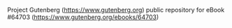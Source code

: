 Project Gutenberg (https://www.gutenberg.org) public repository for
eBook #64703 (https://www.gutenberg.org/ebooks/64703)

